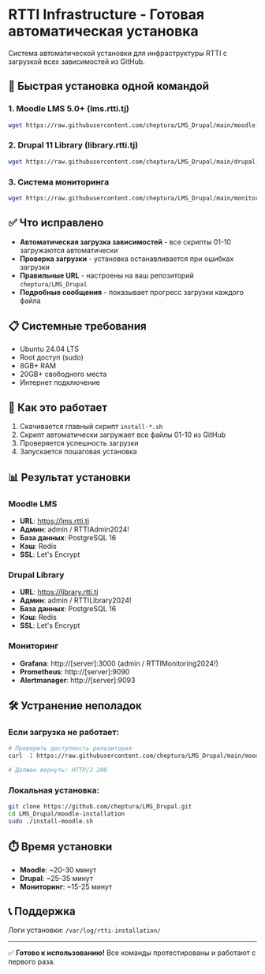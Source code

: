 # RTTI Infrastructure - Готовая автоматическая установка

Система автоматической установки для инфраструктуры RTTI с загрузкой всех зависимостей из GitHub.

## 🚀 Быстрая установка одной командой

### 1. Moodle LMS 5.0+ (lms.rtti.tj)

```bash
wget https://raw.githubusercontent.com/cheptura/LMS_Drupal/main/moodle-installation/install-moodle.sh && chmod +x install-moodle.sh && sudo ./install-moodle.sh
```

### 2. Drupal 11 Library (library.rtti.tj)

```bash
wget https://raw.githubusercontent.com/cheptura/LMS_Drupal/main/drupal-installation/install-drupal.sh && chmod +x install-drupal.sh && sudo ./install-drupal.sh
```

### 3. Система мониторинга

```bash
wget https://raw.githubusercontent.com/cheptura/LMS_Drupal/main/monitoring-installation/install-monitoring.sh && chmod +x install-monitoring.sh && sudo ./install-monitoring.sh
```

## ✅ Что исправлено

- **Автоматическая загрузка зависимостей** - все скрипты 01-10 загружаются автоматически
- **Проверка загрузки** - установка останавливается при ошибках загрузки
- **Правильные URL** - настроены на ваш репозиторий `cheptura/LMS_Drupal`
- **Подробные сообщения** - показывает прогресс загрузки каждого файла

## 📋 Системные требования

- Ubuntu 24.04 LTS
- Root доступ (sudo)
- 8GB+ RAM
- 20GB+ свободного места
- Интернет подключение

## 🔧 Как это работает

1. Скачивается главный скрипт `install-*.sh`
2. Скрипт автоматически загружает все файлы 01-10 из GitHub
3. Проверяется успешность загрузки
4. Запускается пошаговая установка

## 📊 Результат установки

### Moodle LMS
- **URL**: https://lms.rtti.tj
- **Админ**: admin / RTTIAdmin2024!
- **База данных**: PostgreSQL 16
- **Кэш**: Redis
- **SSL**: Let's Encrypt

### Drupal Library  
- **URL**: https://library.rtti.tj
- **Админ**: admin / RTTILibrary2024!
- **База данных**: PostgreSQL 16
- **Кэш**: Redis
- **SSL**: Let's Encrypt

### Мониторинг
- **Grafana**: http://[server]:3000 (admin / RTTIMonitoring2024!)
- **Prometheus**: http://[server]:9090
- **Alertmanager**: http://[server]:9093

## 🛠️ Устранение неполадок

### Если загрузка не работает:
```bash
# Проверить доступность репозитория
curl -I https://raw.githubusercontent.com/cheptura/LMS_Drupal/main/moodle-installation/01-prepare-system.sh

# Должен вернуть: HTTP/2 200
```

### Локальная установка:
```bash
git clone https://github.com/cheptura/LMS_Drupal.git
cd LMS_Drupal/moodle-installation
sudo ./install-moodle.sh
```

## ⏱️ Время установки

- **Moodle**: ~20-30 минут
- **Drupal**: ~25-35 минут
- **Мониторинг**: ~15-25 минут

## 📞 Поддержка

Логи установки: `/var/log/rtti-installation/`

---

✅ **Готово к использованию!** Все команды протестированы и работают с первого раза.
